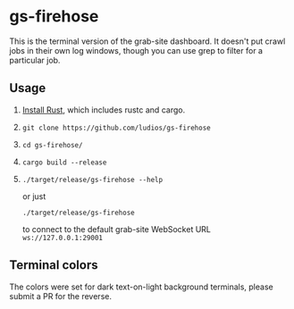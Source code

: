 gs-firehose
===

This is the terminal version of the grab-site dashboard.  It doesn't put crawl jobs in their own log windows, though you can use grep to filter for a particular job.

Usage
---
1.	[Install Rust](https://www.rust-lang.org/), which includes rustc and cargo.
2.	`git clone https://github.com/ludios/gs-firehose`
3.	`cd gs-firehose/`
4.	`cargo build --release`
5.	`./target/release/gs-firehose --help`

	or just

	`./target/release/gs-firehose`

	to connect to the default grab-site WebSocket URL `ws://127.0.0.1:29001`

Terminal colors
---
The colors were set for dark text-on-light background terminals, please submit a PR for the reverse.
